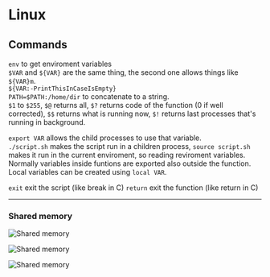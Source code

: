 # Linux

## Commands

`env` to get enviroment variables  
`$VAR` and `${VAR}` are the same thing, the second one allows things like `${VAR}m`.  
`${VAR:-PrintThisInCaseIsEmpty}`  
`PATH=$PATH:/home/dir` to concatenate to a string.  
`$1` to `$255`, `$@` returns all, `$?` returns code of the function (0 if well corrected), `$$` returns what is running now, `$!` returns last processes that's running in background.

`export VAR` allows the child processes to use that variable.  
`./script.sh` makes the script run in a children process, `source script.sh` makes it run in the current enviroment, so reading reviroment variables.  
Normally variables inside funtions are exported also outside the function. Local variables can be created using `local VAR`.

`exit` exit the script (like break in C)
`return` exit the function (like return in C)

---

### Shared memory

![Shared memory](https://i.imgur.com/05DtMsL.png)

![Shared memory](https://i.imgur.com/3cjTM58.png)

![Shared memory](https://i.imgur.com/3cjTM58.png)
